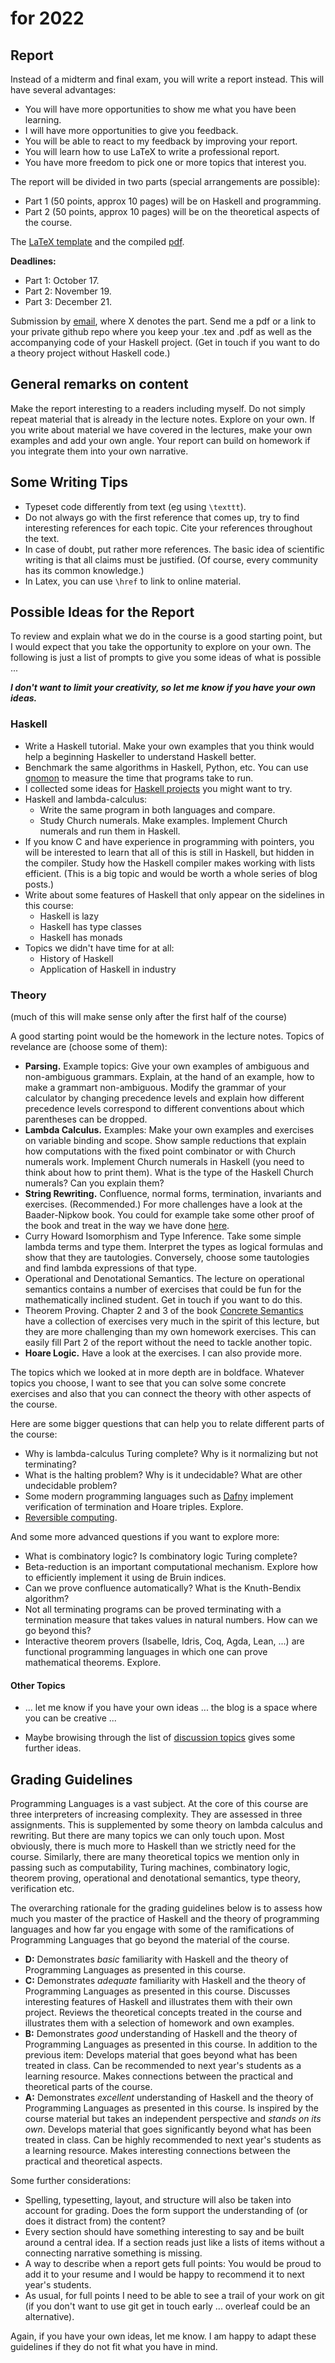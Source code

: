# for 2022

## Report

Instead of a midterm and final exam, you will write a report instead. This will have several advantages:

- You will have more opportunities to show me what you have been learning.
- I will have more opportunities to give you feedback.
- You will be able to react to my feedback by improving your report.
- You will learn how to use LaTeX to write a professional report.
- You have more freedom to pick one or more topics that interest you.

The report will be divided in two parts (special arrangements are possible):

- Part 1 (50 points, approx 10 pages) will be on Haskell and programming.
- Part 2 (50 points, approx 10 pages) will be on the theoretical aspects of the course.

The [LaTeX template](report.tex) and the compiled [pdf](report.pdf).

**Deadlines:**
- Part 1: October 17.
- Part 2: November 19.
- Part 3: December 21.

Submission by [email](mailto:akurz@chapman.edu?subject=Report%20Part%20X), where X denotes the part. Send me a pdf or a link to your private github repo where you keep your .tex and .pdf as well as the accompanying code of your Haskell project. (Get in touch if you want to do a theory project without Haskell code.)

## General remarks on content

Make the report interesting to a readers including myself. Do not simply repeat material that is already in the lecture notes.  Explore on your own. If you write about material we have covered in the lectures, make your own examples and add your own angle. Your report can build on homework if you integrate them into your own narrative.

## Some Writing Tips

- Typeset code differently from text (eg using `\texttt`).
- Do not always go with the first reference that comes up, try to find interesting references for each topic. Cite your references throughout the text.
- In case of doubt, put rather more references. The basic idea of scientific writing is that all claims must be justified. (Of course, every community has its common knowledge.) 
- In Latex, you can use  `\href` to link to online material.

## Possible Ideas for the Report


To review and explain what we do in the course is a good starting point, but I would expect that you take the opportunity to explore on your own. The following is just a list of prompts to give you some ideas of what is possible ...

***I don't want to limit your creativity, so let me know if you have your own ideas.***


### Haskell
-  Write a Haskell tutorial. Make your own examples that you think would help a beginning Haskeller to understand Haskell better.
- Benchmark the same algorithms in Haskell, Python, etc. You can use [gnomon](https://github.com/paypal/gnomon) to measure the time that programs take to run.
-  I collected some ideas for [Haskell projects](haskell-projects.md) you might want to try.
- Haskell and lambda-calculus: 
  - Write the same program in both languages and compare.
  - Study Church numerals. Make examples. Implement Church numerals and run them in Haskell.
-  If you know C and have experience in programming with pointers, you will be interested to learn that all of this is still in Haskell, but hidden in the compiler. Study how the Haskell compiler makes working with lists efficient. (This is a big topic and would be worth a whole series of blog posts.)
- Write about some features of Haskell that only appear on the sidelines in this course:
    - Haskell is lazy
    - Haskell has type classes
    - Haskell has monads 
- Topics we didn't have time for at all:
    - History of Haskell  
    - Application of Haskell in industry

### Theory

(much of this will make sense only after the first half of the course)

A good starting point would be the homework in the lecture notes. Topics of revelance are (choose some of them):
- **Parsing.** Example topics: Give your own examples of ambiguous and non-ambiguous grammars. Explain, at the hand of an example, how to make a grammart non-ambiguous. Modify the grammar of your calculator by changing precedence levels and explain how different precedence levels correspond to different conventions about which parentheses can be dropped.
- **Lambda Calculus.** Examples: Make your own examples and exercises on variable binding and scope. Show sample reductions that explain how computations with the fixed point combinator or with Church numerals work. Implement Church numerals in Haskell (you need to think about how to print them). What is the type of the Haskell Church numerals? Can you explain them?
- **String Rewriting.** Confluence, normal forms, termination, invariants and exercises. (Recommended.) For more challenges have a look at the Baader-Nipkow book. You could for example take some other proof of the book and treat in the way we have done [here](https://hackmd.io/@alexhkurz/BkNlJ07IY).
- Curry Howard Isomorphism and Type Inference. Take some simple lambda terms and type them. Interpret the types as logical formulas and show that they are tautologies. Conversely, choose some tautologies and find lambda expressions of that type.
- Operational and Denotational Semantics. The lecture on operational semantics contains a number of exercises that could be fun for the mathematically inclined student. Get in touch if you want to do this.
- Theorem Proving. Chapter 2 and 3 of the book [Concrete Semantics](http://concrete-semantics.org/) have a collection of exercises very much in the spirit of this lecture, but they are more challenging than my own homework exercises. This can easily fill Part 2 of the report without the need to tackle another topic.
- **Hoare Logic.** Have a look at the exercises. I can also provide more.

The topics which we looked at in more depth are in boldface. Whatever topics you choose, I want to see that you can solve some concrete exercises and also that you can connect the theory with other aspects of  the course.

Here are some bigger questions that can help you to relate different parts of the course:

- Why is lambda-calculus Turing complete? Why is it normalizing but not terminating?
- What is the halting problem? Why is it undecidable? What are other undecidable problem?
- Some modern programming languages such as [Dafny](https://hackmd.io/@alexhkurz/SJyBbDQjv) implement verification of termination and Hoare triples. Explore.
- [Reversible computing](https://hackmd.io/@alexhkurz/H1PIwnSqw).

And some more advanced questions if you want to explore more:

- What is combinatory logic? Is combinatory logic Turing complete? 
- Beta-reduction is an important computational mechanism. Explore how to efficiently implement it using de Bruin indices.
- Can we prove confluence automatically? What is the Knuth-Bendix algorithm?
- Not all terminating programs can be proved terminating with a termination measure that takes values in natural numbers. How can we go beyond this?
- Interactive theorem provers (Isabelle, Idris, Coq, Agda, Lean, ...) are functional programming languages in which one can prove mathematical theorems. Explore.



#### Other Topics

- ... let me know if you have your own ideas ... the blog is a space where you can be creative ...

- Maybe browising through the list of [discussion topics](discussion-topics.md) gives some further ideas.

## Grading Guidelines

Programming Languages is a vast subject. At the core of this course are three interpreters of increasing complexity. They are assessed in three assignments. This is supplemented by some theory on lambda calculus and rewriting. But there are many topics we can only touch upon.  Most obviously, there is much more to Haskell than we strictly need for the course. Similarly, there are many theoretical topics we mention only in passing such as computability, Turing machines, combinatory logic, theorem proving, operational and denotational semantics, type theory, verification etc. 

The overarching rationale for the grading guidelines below is to assess how much you master of the practice of Haskell and the theory of programming languages and how far you engage with some of the ramifications of Programming Languages that go beyond the material of the course.

- **D:** Demonstrates *basic* familiarity with Haskell and the theory of Programming Languages as presented in this course.
- **C:** Demonstrates *adequate* familiarity with Haskell and the theory of Programming Languages as presented in this course. Discusses interesting features of Haskell and illustrates them with their own project. Reviews the theoretical concepts treated in the course and illustrates them with a selection of homework and own examples.
- **B:** Demonstrates *good* understanding of Haskell and the theory of Programming Languages as presented in this course. In addition to the previous item: Develops material that goes beyond what has been treated in class. Can be recommended to next year's students as a learning resource. Makes connections between the practical and theoretical parts of the course. 
- **A:** Demonstrates *excellent* understanding of Haskell and the theory of Programming Languages as presented in this course. Is inspired by the course material but takes an independent perspective and *stands on its own*. Develops material that goes significantly beyond what has been treated in class. Can be highly recommended to next year's students as a learning resource. Makes interesting connections between the practical and theoretical aspects. 

Some further considerations:

- Spelling, typesetting, layout, and structure will also be taken into account for grading. Does the form support the understanding of (or does it distract from) the content? 
- Every section should have something interesting to say and be built around a central idea. If a section reads just like a lists of items without a connecting narrative something is missing.
- A way to describe when a report gets full points: You would be proud to add it to your resume and I would be happy to recommend it to next year's students.
- As usual, for full points I need to be able to see a trail of your work on git (if you don't want to use git get in touch early ... overleaf could be an alternative). 

Again, if you have your own ideas, let me know. I am happy to adapt these guidelines if they do not fit what you have in mind.

<!--
Grading Guidelines.

... 

Suggestions for Part I:

Suggestions for Part II:

Suggestions for Part III:
-->


